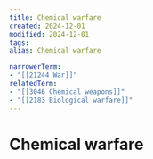 ```yaml
---
title: Chemical warfare
created: 2024-12-01
modified: 2024-12-01
tags: 
alias: Chemical warfare

narrowerTerm:
- "[[21244 War]]"
relatedTerm:
- "[[3046 Chemical weapons]]"
- "[[2183 Biological warfare]]"
---
```

# Chemical warfare
